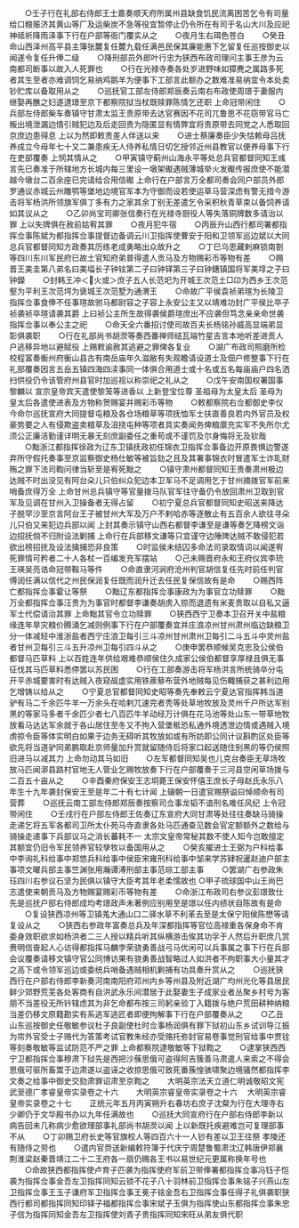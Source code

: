 <!-- { "loadSidebar": true } -->
　　○壬子行在礼部右侍郎王士嘉奏顺天府所属州县缺食饥民流离困苦乞令有司量给口粮赈济其黄山等厂及运柴炭不急等役宜暂停止仍令所在有司于名山大川及应祀神祗祈降雨泽事下行在户部等衙门覆实从之
　　○夜月生右珥色苍白
　　○癸丑命山西泽州高平县主簿张麓复任麓九载任满邑民保其廉能惠下乞留复任巡按御史以闻遂令复任升俸二级
　　○降刑部员外郎叶行忠为狭西布政司理问主事王彦为云南都司断事以故入人死罪也
　　○行在光禄寺奏各处岁进野味如獐麂之属路多死者其生至者亦难调饲乞易纳鸡鹅羊为便事下工部言此额办之数难准易纳宜令本处卖钞贮库以备取用从之
　　○巡抚官工部左侍郎郑辰奏云南右布政使周璟于妻服内继娶再醮之妇遂逮璟至京下都察院狱当杖既赎罪陈情乞还职  上命冠带闲住
　　○兵部左侍郎柴车奏镇守甘肃太监王贵原带去达官赛因不花司兀鲁思不花窃带官马亡叛出境泄漏边情引贼犯边及后走回贵为隐匿显有情弊宜将贵原带去同党之人悉取回京庶边患得息  上以为然即敕贵差人伴送以来
　　○进士蔡廉奏臣少失怙赖母吕抚养成立今母年七十又二兼患疾无人侍养私情日切乞授邻近州县教官以便养母事下行在吏部覆奏  上悯其情从之
　　○甲寅镇守蓟州山海永平等处总兵官都督同知王彧言先已奏准于所辖地方长城内每三里设一墩架礟遇贼薄城举火发礟传报庶使不能潜越今墩台二百余座已完请给合用信礟  上命行在户部言万全都司奏会同户部员外郎罗通议赤城云州雕鹗等堡地边境官军本为守御而设若使运草马营深虑有警无措今游击将军杨洪所领旗军俱丁多有力之家其余丁别无差遣乞令采积秋青草束以备饲养请如其议从之
　　○乙卯尚宝司卿张信奏行在光禄寺厨役人等失落铜牌数多请治以罪  上以失牌俱在赦前姑宥其罪
　　○夜月犯牛宿
　　○丙辰升山西行都司署都指挥佥事陈斌为都指挥佥事提督边备调云川卫指挥使曹安于阳和卫领军巡边斌以大同总兵官都督同知方政奏其历练老成勇略出众故升之
　　○丁巳乌思藏剌麻锁南劄等四川东川军民府已故土官知府弟普得遣人贡马及方物赐彩币等物有差
　　○赐晋王美圭第八弟名曰美堛长子钟铉第二子曰钟铎第三子曰钟鏸镇国将军美埻之子曰钟鑅
　　○封韩王冲＜火或＞庶子五人长范圯为开城王次范土□卬为西乡王次范壑为平利王次范堮为褒城王次范墅为通渭王
　　○命故广平侯袁祯弟瑄为长陵卫指挥佥事食俸不任事瑄故驸马都尉容之子容上永安公主又以靖难功封广平侯比卒子祯袭祯卒瑄请袭其爵  上曰祯公主所生故得袭侯爵瑄庶出不应袭但笃念亲亲命世袭指挥佥事以奉公主之祀
　　○命天全六番招讨使司故百夫长杨铭孙威高显端弟显彰俱袭职
　　○行在礼部尚书胡濙等奏西番禅师结瓦端竹星吉言本地听差进贡人户逃移异地以避赋役  上赐敕谕赦其逃避之罪俾各复业
　　○湖广布政司照磨所检校程富奏衡州府衡山县古有南岳庙年久滋敝有失观瞻请设道士及佃户修整事下行在礼部覆奏因言五岳五镇四海四渎事同一体俱合用道士或十名或五名每庙庙户四名洒扫供役仍令该管府州县官时加巡视以称崇祀之礼从之
　　○戊午安南国权署国事黎麟以  宣宗皇帝宾天遣使黎笼等进香以  上新登宝位尊  圣祖母为太皇太后  圣母为皇太后各遣使进表及方物称贺赐宴并赐彩币等物
　　○敕都察院右佥都御史李仪今命尔巡抚宣府大同提督屯粮及各仓场粮草等项抚恤军士扶直善良若内外官员及权豪势要之人有侵欺盗卖粮草及沮挠屯种等项者具实奏闻务俾粮廪充实军不失所尔尤须公正廉洁勤谨详明无暴无刻庶副委任之重苟或不谨罚及尔身悔将无及钦哉
　　○黜浙江都指挥徐政为辽东卫镇抚政初任锦衣卫指挥佥事备边开原畏惧边警遂弃所守假托奏事至京监察御史杨仕敏等被旨劾之且及其署事锦衣时冒遣军士诈耴财贿之罪下法司鞫问律当斩至是宥死黜之
　　○镇守肃州都督同知王贵奏肃州极边达贼不时出没见有阿台朵儿只伯纠众犯边本卫军马不足调用乞于甘州摘拨官军前来哨备庶得万全  上命甘州总兵镇守等官量拨马队官军往守备仍令放回肃州卫取到官军及见调在甘州入卫操备者无得占留
　　○初宁夏总兵官都督同知史昭送来降达子脱罕沙至京言阿台王子被甘州大军及万户不剌哈赤等逐散止有五百余人欲往寻朵儿只伯又来犯边兵部以闻  上封其奏示镇守山西右都督李谦至是谦等奏乞降榜文诣边招抚倘不归附设法剿捕  上命行在兵部移文谦等只宜谨守边陲陴达贼不敢侵犯若欲出榜招抚及设法擒捕恐非良策
　　○时监侯未结囚多命法司录取情词以闻遂宥死罪情可矜者二十人各杖一百编发充军摆站
　　○己未赐晋府永和王府仪宾李珫王瑛吴亮诰命冠带鞍马等件
　　○命直隶河涧府沧州判官胡信复任先时前任判官傅润任满以信代之州民保润复任既而润升迁去任民复保信故有是命
　　○赐西阵亡都指挥佥事霍让等祭
　　○黜辽东都指挥佥事康政为为事官立功赎罪
　　○黜万全都指挥佥事汪贵为为事官时都督李谦奏胡虏入掠而退遗有米麦贵取以自私又逼军士代偿请治其罪  上命黜其官令立功赎罪
　　○狭西西宁卫奏本卫召开关中盐粮缘连年旱灾粮价腾涌乞减则例事下行在户部覆奏宜并庄浪凉州甘州肃州临边缺粮卫分一体减轻中淮浙盐者西宁庄浪卫每引三斗凉州甘州肃州卫每引二斗五斗中灵州盐者甘州卫每引三斗五升凉州卫每引四斗从之
　　○庚申罢恭顺候吴克忠及公侯伯都督马匹草料  上以百姓连年供给艰难恭顺侯住久成家公侯伯都督享厚禄且俱无事征伐其马匹草料悉停罢以苏民困
　　○行在工部奏游击将军杨洪言所统骑卒分屯开平赤城要害时有达贼入夜窥觇虚实用铁蒺藜布营外地贼每见伤輙捕获之甚利边用乞增铸以给从之
　　○宁夏总官都督同知史昭等奏先奉敕云宁夏达官指挥韩当道驴有马二千余匹牛羊一万余头在哈剌兀速完者秃等处草地牧放及灵州千户所达军别黑的等家马多者千余匹少者七八百匹牛羊动经万计俱在花马池等处山东一带草地牧放看马达达军余就于各山居住至冬又不拘入营堡秪恐私通外境透泄边情或遇贼入境虏掠令臣等体实明白如果于边务无碍听其牧放如或有所妨即公同计议斟酌区处臣等欲先将当道驴同弟鹏取赴京师量加升赏就留随侍后将家口起送随住别黑的等仍侯照旧进马以减其力  上命勿动其马如旧
　　○左军都督同知吴也儿克台奏臣无草场牧放马匹闻漷县路村官地无人管业乞赐牧放奏下行在户部覆奏于三河县空闲草场拨与二百五十亩从之
　　○辛酉秦府保安王志垌薨王保安怀僖王庶长子母赵氏永乐八年生十九年袭封保安王至是年二十有七计闻  上辍朝一日遣官赐祭谥曰悼顺命有司营葬
　　○巡抚云南工部左侍郎郑辰奏按察司佥事龙韬不谙刑名难任风纪  上令冠带闲住
　　○壬戌行在户部左侍郎王佐奏辽东宣府大同甘肃等处往往奏缺马骑操走递乞将五军各都司卫所太仆苑马寺直隶各处马匹通查见数会官定额额外之数给与骑操走递事下兵部议马之消长蕃耗不一  太宗文皇帝常秘其数不使人知今岂敢擅定其额宜仍旧令军民领养官较孳牧以备国用从之
　　○癸亥擢进士王弼为户科给事中李询礼科给事中郑悠兵科给事中侯臣宋雍刑科给事中邹来学苏肄祝暹赵迪户部主事项文曜兵部主事竺渊张用瀚谭溥刑部主事范琮工部主事
　　○罢湖广右参政朱珏四川右参议石坚为民俱以镇守大臣考其年老柔懦故也
○甲子琉球国中山王尚巴志遣使来朝贡马及方物赐宴赐彩币等物有差
　　○命浙江布政司右参议彭璟致仕先是巡抚户部右侍郎成均考璟政声未著例应别用至是璟以任内绩状自陈故有是命
　　○复设狭西凉州等卫镇羗大通山口二驿水草不利革去至是太保宁阳侯陈懋等请复设从之
　　○狭西右参政年富奏总兵及年深都指挥等官位高禄重各保身命不肯委身效职欲求如杨洪者二三人授以精兵听其纵横游击俟其功孚于人然后升职庶几赏赉明信奋起人心访得都指挥马麟孛荣骁勇善战弓马优闲可以兵事属之事下行在兵部会议覆奏请移文镇守官公同博访果有骁勇善战智略过人如洪者不拘职事大小量其才之高下或令领军巡边或委统兵哨备遇贼相机剿捕有功具奏升赏从之
　　○巡抚狭西行在户部右侍郎李新奏河南南阳府邓州内乡等州县及附近湖广均州光化等县居民鲜少郊野荒芜各处客商有自洪武永乐间潜居于此娶妻生子成家业者丛聚乡村号为客朋不当差役无所钤辖虑其为非乞命都布按三司躬亲验丁入籍拨与绝户荒田耕种纳粮当差仍移文原籍勘实有系逃军逃匠者即便拘解事下行在户部覆奏从之
　　○乙丑山东巡按御史任敬敏参议杜子良副使杜时佥事杨润俱有罪下狱初山东乡试训导江振为帘外官受士子赂代为答策考试官教朱经亦受赂托弥封官易卷事觉刑官给事中贾铨等刻奏敬敏等监试防范不严之罪  上命都察院逮敬敏等下狱鞫之
　　○逮掌狭西西宁卫都指挥佥事穆肃下狱先是西把沙蔟思俄可盗得阿吉簇善马肃遣人来索之不得会思俄可驱所畜鬻于边肃遂以盗诬之收掠思俄可致死番蔟惶骇啸聚边境骚然都指挥李文奏之给事中御史交劾肃罪诏肃至京鞫之
　　大明英宗法天立道仁明诚敬昭文宪武至德广孝睿皇帝实录卷之十六
　　大明英宗睿皇帝实录卷之十六
　大明英宗睿皇帝实录卷之十七
　　正统元年五月丙寅朔升右春坊右庶子沈粲为行在大理寺右少卿仍于文华殿书办以九年任满故也
　　○巡抚大同宣府行在户部右侍郎李新以病告回未几称病少愈欲理部事礼部尚书胡濙以闻  上以新既托疾避难岂可复理部事不从
　　○丁卯赐卫府长史等官旗校人等四百六十一人钞有差以卫王往祭  孝陵还有随侍之劳也
　　○遣内官赍送新编敕符簿于代庆宁周楚鲁蜀肃沈辽韩唐伊郑襄荆淮梁赵秦晋靖江二十二王府各一扇仍赐各王书以易世纪元更属称换年号也
　　○命故狭西都指挥使卢育子匹袭为指挥使府军前卫带俸署都指挥佥事冯钰子恺袭为指挥佥事金吾左卫指挥同知云锁不花子八十羽林前卫指挥佥事朱铭子兴燕山左卫指挥佥事王玉子谦府军卫指挥佥事王冕子铭金吾右卫指挥佥事任得子礼俱袭职狭西行都司都指挥同知印铎子福都指挥佥事宋斌子玉俱为指挥使山东都指挥佥事朱忠子信为指挥同知金吾左卫指挥使刘青子贵指挥同知宋旺从弟友俱代职
